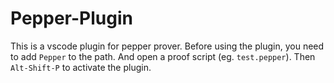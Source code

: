 # Pepper-Plugin

This is a vscode plugin for pepper prover. Before using the plugin, you need to add `Pepper` to the path. And open a proof script (eg. `test.pepper`). Then `Alt-Shift-P` to activate the plugin. 